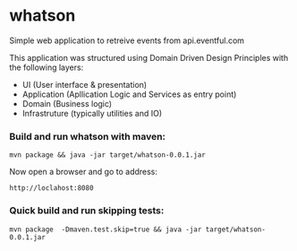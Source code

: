 # whatson

Simple web application to retreive events from api.eventful.com


This application was structured using Domain Driven Design Principles with the following layers:

* UI (User interface & presentation)
* Application (Apllication Logic and Services as entry point)
* Domain (Business logic)
* Infrastruture (typically utilities and IO)



### Build and run whatson with maven:

```
mvn package && java -jar target/whatson-0.0.1.jar
```

Now open a browser and go to address:

```
http://loclahost:8080
```




### Quick build and run skipping tests:

```
mvn package  -Dmaven.test.skip=true && java -jar target/whatson-0.0.1.jar
```


